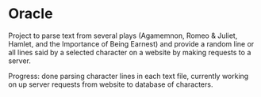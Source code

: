 # Oracle
Project to parse text from several plays (Agamemnon, Romeo & Juliet, Hamlet, and the Importance of Being Earnest) and provide a random line or all lines said by a selected character on a website by making requests to a server.

Progress: done parsing character lines in each text file, currently working on up server requests from website to database of characters.
